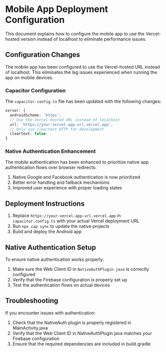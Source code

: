 # Mobile App Deployment Configuration

This document explains how to configure the mobile app to use the Vercel-hosted version instead of localhost to eliminate performance issues.

## Configuration Changes

The mobile app has been configured to use the Vercel-hosted URL instead of localhost. This eliminates the lag issues experienced when running the app on mobile devices.

### Capacitor Configuration

The `capacitor.config.ts` file has been updated with the following changes:

```typescript
server: {
  androidScheme: 'https',
  // Use the Vercel-hosted URL instead of localhost
  url: 'https://your-vercel-app-url.vercel.app',
  // Only use cleartext HTTP for development
  cleartext: false
}
```

### Native Authentication Enhancement

The mobile authentication has been enhanced to prioritize native app authentication flows over browser redirects:

1. Native Google and Facebook authentication is now prioritized
2. Better error handling and fallback mechanisms
3. Improved user experience with proper loading states

## Deployment Instructions

1. Replace `https://your-vercel-app-url.vercel.app` in `capacitor.config.ts` with your actual Vercel deployment URL
2. Run `npx cap sync` to update the native projects
3. Build and deploy the Android app

## Native Authentication Setup

To ensure native authentication works properly:

1. Make sure the Web Client ID in `NativeAuthPlugin.java` is correctly configured
2. Verify that the Firebase configuration is properly set up
3. Test the authentication flows on actual devices

## Troubleshooting

If you encounter issues with authentication:

1. Check that the NativeAuth plugin is properly registered in MainActivity.java
2. Verify that the Web Client ID in NativeAuthPlugin.java matches your Firebase configuration
3. Ensure that the required dependencies are included in build.gradle
